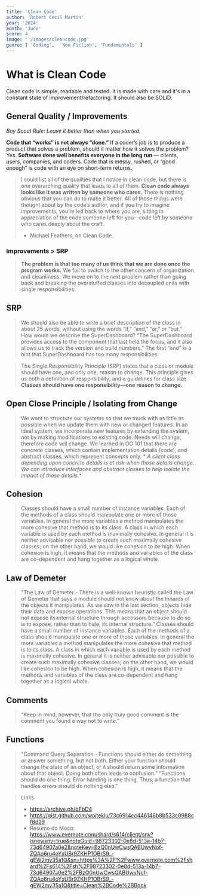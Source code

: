 ```yaml
---
title: 'Clean Code'
author: 'Robert Cecil Martin'
year: '2024'
month: 'June'
score: 4
image: './images/cleancode.jpg'
genre: [ 'Coding',  'Non Fiction', 'Fundamentals' ]
---
```


# What is Clean Code

Clean code is simple, readable and tested. It is made with care and
it's in a constant state of improvement/refactoring. It should also be
SOLID.

## General Quality / Improvements

*Boy Scout Rule: Leave it better than when you started.*

**Code that “works” is not always “done.”** If a coder’s job is to
produce a product that solves a problem, should it matter how it
solves the problem? Yes. **Software done well benefits everyone in the
long run** — clients, users, companies, and coders. Code that is
messy, rushed, or “good enough” is code with an eye on short-term
returns.

> I could list all of the qualities that I notice in clean code, but
> there is one overarching quality that leads to all of them. **Clean
code always looks like it was written by someone who cares.** There is
> nothing obvious that you can do to make it better. All of those things
> were thought about by the code’s author, and if you try to imagine
> improvements, you’re led back to where you are, sitting in
> appreciation of the code someone left for you—code left by someone who
> cares deeply about the craft.
> - Michael Feathers, on Clean Code.

### Improvements > SRP

> **The problem is that too many of us think that we are done once the
program works.** We fail to switch to the other concern of
> organization and cleanliness. We move on to the next problem rather
> than going back and breaking the overstuffed classes into decoupled
> units with single responsibilities.

## SRP

> We should also be able to write a brief description of the class in
> about 25 words, without using the words “if,” “and,” “or,” or “but.”
> How would we describe the SuperDashboard?
> “The SuperDashboard provides access to the component that last held
> the focus, and it also allows us to track the version and build
> numbers.” The first “and” is a hint that SuperDashboard has too many
> responsibilities.

> The Single Responsibility Principle (SRP) states that a class or
> module should have one, and only one, reason to change. This principle
> gives us both a definition of responsibility, and a guidelines for
> class size. **Classes should have one responsibility—one reason to
change.**

## Open Close Principle / Isolating from Change

> We want to structure our systems so that we muck with as little as
> possible when we update them with new or changed features. In an ideal
> system, we incorporate new features by extending the system, not by
> making modifications to existing code.
> Needs will change, therefore code will change. We learned in OO 101
> that there are concrete classes, which contain implementation
> details (code), and abstract classes, which represent concepts only. *
*A client class depending upon concrete details is at risk when those
details change. We can introduce interfaces and abstract classes to
help isolate the impact of those details.**

## Cohesion

> Classes should have a small number of instance variables. Each of
> the methods of a class should manipulate one or more of those
> variables. In general the more variables a method manipulates the more
> cohesive that method is to its class. A class in which each variable
> is used by each method is maximally cohesive.
> In general it is neither advisable nor possible to create such
> maximally cohesive classes; on the other hand, we would like cohesion
> to be high. When cohesion is high, it means that the methods and
> variables of the class are co-dependent and hang together as a logical
> whole.

## Law of Demeter

> "The Law of Demeter - There is a well-known heuristic called the Law
> of Demeter that says a module should not know about the innards of the
> objects it manipulates. As we saw in the last section, objects hide
> their data and expose operations. This means that an object should not
> expose its internal structure through accessors because to do so is to
> expose, rather than to hide, its internal structure.”
> Classes should have a small number of instance variables. Each of
> the methods of a class should manipulate one or more of those
> variables. In general the more variables a method manipulates the more
> cohesive that method is to its class. A class in which each variable
> is used by each method is maximally cohesive.
> In general it is neither advisable nor possible to create such
> maximally cohesive classes; on the other hand, we would like cohesion
> to be high. When cohesion is high, it means that the methods and
> variables of the class are co-dependent and hang together as a logical
> whole.

## Comments

> “Keep in mind, however, that the only truly good comment is the
> comment you found a way not to write.”

## Functions

> "Command Query Separation - Functions should either do something or
> answer something, but not both. Either your function should change the
> state of an object, or it should return some information about that
> object. Doing both often leads to confusion.”
> “Functions should do one thing. Error handing is one thing. Thus, a
> function that handles errors should do nothing else.”


> Links
> - https://archive.ph/bFbD4
> - https://gist.github.com/wojteklu/73c6914cc446146b8b533c0988cf8d29
> - Resumo do
    Moco: https://www.evernote.com/shard/s614/client/snv?isnewsnv=true&noteGuid=98723302-0e8d-513a-14b7-73d64907a0e2&noteKey=BzQ0nUwCwsQABUwyNof-ZQAo6ru4oYxUBr9ZKHP1OBrS9_-gEW2my35a1Q&sn=https%3A%2F%2Fwww.evernote.com%2Fshard%2Fs614%2Fsh%2F98723302-0e8d-513a-14b7-73d64907a0e2%2FBzQ0nUwCwsQABUwyNof-ZQAo6ru4oYxUBr9ZKHP1OBrS9_-gEW2my35a1Q&title=Clean%2BCode%2BBook
